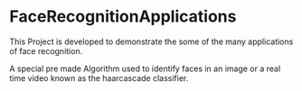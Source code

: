 # FaceRecognitionApplications
This Project is developed to demonstrate the some of the many applications of face recognition.

A special pre made Algorithm used to identify faces in an image or a real time video known as the haarcascade classifier.

